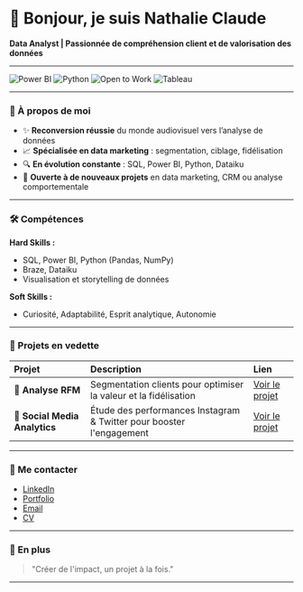 # 👋 Bonjour, je suis Nathalie Claude

**Data Analyst | Passionnée de compréhension client et de valorisation des données**

---

![Power BI](https://img.shields.io/badge/Power%20BI-Data%20Visualization-yellow?style=for-the-badge&logo=powerbi&logoColor=white)
![Python](https://img.shields.io/badge/Python-Data%20Analysis-blue?style=for-the-badge&logo=python&logoColor=white)
![Open to Work](https://img.shields.io/badge/Open%20to-Opportunities-brightgreen?style=for-the-badge)
![Tableau](https://img.shields.io/badge/TABLEAU-3182bd?style=for-the-badge&logo=tableau&logoColor=white)

---

### 🌟 À propos de moi
- ✨ **Reconversion réussie** du monde audiovisuel vers l’analyse de données
- 📈 **Spécialisée en data marketing** : segmentation, ciblage, fidélisation
- 🔍 **En évolution constante** : SQL, Power BI, Python, Dataiku
- 🤝 **Ouverte à de nouveaux projets** en data marketing, CRM ou analyse comportementale

---

### 🛠️ Compétences

**Hard Skills :**
- SQL, Power BI, Python (Pandas, NumPy)
- Braze, Dataiku
- Visualisation et storytelling de données

**Soft Skills :**
- Curiosité, Adaptabilité, Esprit analytique, Autonomie

---

### 📂 Projets en vedette

| Projet | Description | Lien |
|:-------|:-------------|:-----|
| 🎯 **Analyse RFM** | Segmentation clients pour optimiser la valeur et la fidélisation | [Voir le projet](https://nathalie9410.github.io) |
| 📱 **Social Media Analytics** | Étude des performances Instagram & Twitter pour booster l'engagement | [Voir le projet](https://nathalie9410.github.io) |

---

### 📢 Me contacter

- [LinkedIn](https://https://linkedin.com/in/nathalie-claude.mqe/)
- [Portfolio](https://nathalie9410.github.io/)
- [Email](nathalie9410@hotmail.com)
- [CV](https://nathalie9410.github.io/assets/Resume_Nathalie_CLAUDE.pdf)

---

### 🎨 En plus
> "Créer de l'impact, un projet à la fois."

---
